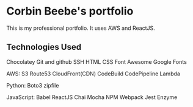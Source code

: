 # Corbin Beebe's portfolio

This is my professional portfolio.  It uses AWS and ReactJS.

## Technologies Used

Chocolatey
Git and github
SSH
HTML
CSS
Font Awesome
Google Fonts

AWS:
  S3
  Route53
  CloudFront(CDN)
  CodeBuild
  CodePipeline
  Lambda

Python:
  Boto3
  zipfile

JavaScript:
  Babel
  ReactJS
  Chai
  Mocha
  NPM
  Webpack
  Jest
  Enzyme
  